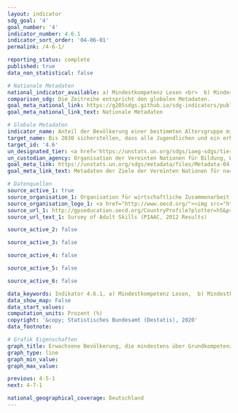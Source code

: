 ```yaml
---
layout: indicator
sdg_goal: '4'
goal_number: '4'
indicator_number: 4.6.1
indicator_sort_order: '04-06-01'
permalink: /4-6-1/

reporting_status: complete
published: true
data_non_statistical: false

# Nationale Metadaten
national_indicator_available: a) Mindestkompetenz Lesen <br>  b) Mindestkompetenz Rechnen
comparison_sdg: Die Zeitreihe entspricht den globalen Metadaten.
goal_meta_national_link: https://g205sdgs.github.io/sdg-indicators/public/MetaDe/4.6.1.pdf
goal_meta_national_link_text: Nationale Metadaten

# Globale Metadaten
indicator_name: Anteil der Bevölkerung einer bestimmten Altersgruppe mit einem bestimmten Mindestniveau an funktionalen (a) Lese- und Schreib- und (b) Rechenkompetenzen, nach Geschlecht
target_name: Bis 2030 sicherstellen, dass alle Jugendlichen und ein erheblicher Anteil der männlichen und weiblichen Erwachsenen lesen, schreiben und rechnen lernen
target_id: '4.6'
un_designated_tier: <a href='https://unstats.un.org/sdgs/iaeg-sdgs/tier-classification/' title='Klicken Sie hier um weitere Informationen zur UN-Tier-Klassifikation zu erhalten.'>Tier II</a>
un_custodian_agency: Organisation der Vereinten Nationen für Bildung, Wissenschaft und Kultur - Statistische Behörde (UNESCO-UIS)
goal_meta_link: https://unstats.un.org/sdgs/metadata/files/Metadata-04-06-01.pdf
goal_meta_link_text: Metadaten der Ziele der Vereinten Nationen für nachhaltige Entwicklung

# Datenquellen
source_active_1: true
source_organisation_1: Organisation für wirtschaftliche Zusammenarbeit und Entwicklung (OECD)
source_organisation_logo_1: <a href="http://www.oecd.org/"><img src="https://g205sdgs.github.io/sdg-indicators/public/OrgImgDe/oecd.png" alt="Logo oecd" style="height:60px; width:148px"/></a>
source_url_1: http://gpseducation.oecd.org/CountryProfile?plotter=h5&primaryCountry=DEU&treshold=10&topic=AS
source_url_text_1: Survey of Adult Skills (PIAAC, 2012 Results)

source_active_2: false

source_active_3: false

source_active_4: false

source_active_5: false

source_active_6: false

data_keywords: Indikator 4.6.1, a) Mindestkompetenz Lesen,  b) Mindestkompetenz Rechnen, Organisation der Vereinten Nationen für Bildung, Wissenschaft und Kultur - Statistische Behörde (UNESCO-UIS), Organisation für wirtschaftliche Zusammenarbeit und Entwicklung (OECD)
data_show_map: False
data_start_values: 
computation_units: Prozent (%)
copyright: '&copy; Statistisches Bundesamt (Destatis), 2020'
data_footnote: 

# Grafik Eigenschaften
graph_title: Erwachsene Bevölkerung, die mindestens über Grundkompetenzent in a) Lesen und b) Rechnen verfügt
graph_type: line
graph_min_value: 
graph_max_value: 

previous: 4-5-1
next: 4-7-1

national_geographical_coverage: Deutschland
---
```


